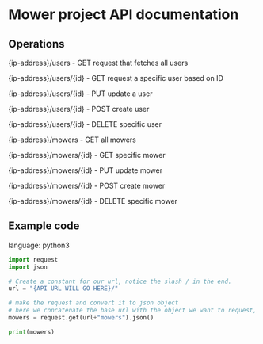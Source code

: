 # Mower project API documentation

## Operations
{ip-address}/users - GET request that fetches all users

{ip-address}/users/{id} - GET request a specific user based on ID

{ip-address}/users/{id} - PUT update a user

{ip-address}/users/{id} - POST create user

{ip-address}/users/{id} - DELETE specific user

{ip-address}/mowers - GET all mowers

{ip-address}/mowers/{id} - GET specific mower

{ip-address}/mowers/{id} - PUT update mower

{ip-address}/mowers/{id} - POST create mower

{ip-address}/mowers/{id} - DELETE specific mower

## Example code

language: python3

```python
import request
import json

# Create a constant for our url, notice the slash / in the end.
url = "{API URL WILL GO HERE}/"

# make the request and convert it to json object
# here we concatenate the base url with the object we want to request, "mowers"
mowers = request.get(url+"mowers").json()

print(mowers)

```

